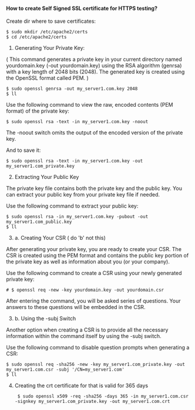 #### How to create Self Signed SSL certificate for HTTPS testing?

Create dir where to save certificates:

    $ sudo mkdir /etc/apache2/certs
    $ cd /etc/apache2/certs

1. Generating Your Private Key:

( This command generates a private key in your current directory named
yourdomain.key (-out yourdomain.key) using the RSA algorithm (genrsa)
with a key length of 2048 bits (2048). The generated key is created
using the OpenSSL format called PEM. )

    $ sudo openssl genrsa -out my_server1.com.key 2048
    $ ll

Use the following command to view the raw, encoded contents (PEM format)
of the private key:

    $ sudo openssl rsa -text -in my_server1.com.key -noout

The -noout switch omits the output of the encoded version of the private
key.

And to save it:

    $ sudo openssl rsa -text -in my_server1.com.key -out my_server1.com_private.key

2. Extracting Your Public Key

The private key file contains both the private key and the public key.
You can extract your public key from your private key file if needed.

Use the following command to extract your public key:

    $ sudo openssl rsa -in my_server1.com.key -pubout -out my_server1.com_public.key
    $ ll

3. a. Creating Your CSR ( do 'b' not this)

After generating your private key, you are ready to create your CSR. The CSR is created using the PEM format and contains the public key portion of the private key as well as information about you (or your company).

Use the following command to create a CSR using your newly generated private key:

    # $ openssl req -new -key yourdomain.key -out yourdomain.csr        

After entering the command, you will be asked series of questions. 
Your answers to these questions will be embedded in the CSR.


3. b. Using the -subj Switch

Another option when creating a CSR is to provide all the necessary
information within the command itself by using the -subj switch.

Use the following command to disable question prompts when generating a CSR:

    $ sudo openssl req -sha256 -new -key my_server1.com_private.key -out my_server1.com.csr -subj '/CN=my_server1.com'
    $ ll

4. Creating the crt certificate for that is valid for 365 days

        $ sudo openssl x509 -req -sha256 -days 365 -in my_server1.com.csr -signkey my_server1.com_private.key -out my_server1.com.crt



